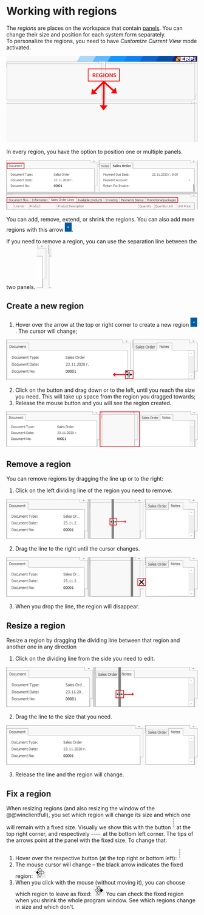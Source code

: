 # Working with regions

The *regions* are places on the workspace that contain [panels](https://docs.erp.net/winclient/introduction/workspace-customization/working-with-panels.html). You can change their size and position for each system form separately. <br>
To personalize the regions, you need to have *Customize Current View* mode activated.

![Regions](pictures/regions.png) 

In every region, you have the option to position one or multiple panels.

![Multiple pannels](pictures/multiple-pannels.png)

You can add, remove, extend, or shrink the regions. You can also add more regions with this arrow ![Arrow](pictures/arrow.png).

If you need to remove a region, you can use the separation line between the two panels. ![Separation line](pictures/separation-line.png) 

## Create a new region

1. Hover over the arrow at the top or right corner to create a new region ![Arrow](pictures/arrow.png). The cursor will change;

![Create a new region](pictures/create-new-region.png) 

2. Click on the button and drag down or to the left, until you reach the size you need. This will take up space from the region you dragged towards; 
3. Release the mouse button and you will see the region created.

![Created region](pictures/created-region.png)

## Remove a region

You can remove regions by dragging the line up or to the right: 

1. Click on the left dividing line of the region you need to remove.

![Remove a region](pictures/remove-region.png)

2. Drag the line to the right until the cursor changes.

![Cursor change](pictures/cursor-change.png)

3. When you drop the line, the region will disappear. 

## Resize a region

Resize a region by dragging the dividing line between that region and another one in any direction

1. Click on the dividing line from the side you need to edit.

![Resize Regions](pictures/resize-regions.png)

2. Drag the line to the size that you need.

![Resized Region](pictures/resized-region.png)

3. Release the line and the region will change.

## Fix a region

When resizing regions (and also resizing the window of the @@winclientfull), you set which region will change its size and which one will remain with a fixed size. 
Visually we show this with the button ![Fixing button](pictures/fixing-button-up.png) at the top right corner, and respectively ![Fixing button down](pictures/fixing-button-low.png) at the bottom left corner. 
The tips of the arrows point at the panel with the fixed size. To change that:

1. Hover over the respective button (at the top right or bottom left): ![Fixing button](pictures/fixing-button-up.png)
2. The mouse cursor will change – the black arrow indicates the fixed region: ![Change fixing button](pictures/change-fix-button.png)
3. When you click with the mouse (without moving it), you can choose which region to leave as fixed: ![Changed fixing button](pictures/changed-fix-button.png)
You can check the fixed region when you shrink the whole program window. See which regions change in size and which don't.
